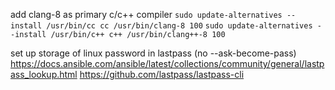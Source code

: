 add clang-8 as primary c/c++ compiler
`sudo update-alternatives --install /usr/bin/cc cc /usr/bin/clang-8 100`
`sudo update-alternatives --install /usr/bin/c++ c++ /usr/bin/clang++-8 100`


set up storage of linux password in lastpass (no --ask-become-pass)
https://docs.ansible.com/ansible/latest/collections/community/general/lastpass_lookup.html
https://github.com/lastpass/lastpass-cli
